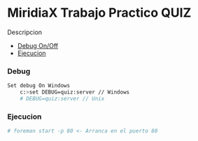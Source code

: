 MiridiaX Trabajo Practico QUIZ
============

Descripcion

* [Debug On/Off](#Debug)
* [Ejecucion](#Ejecucion)

### Debug

```bash
Set debug On Windows
	c:>set DEBUG=quiz:server // Windows
	# DEBUG=quiz:server // Unix
```

### Ejecucion

```bash
# foreman start -p 80 <- Arranca en el puerto 80
```
 
